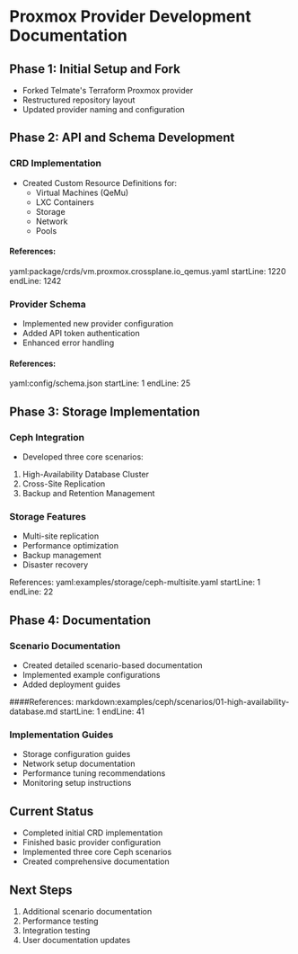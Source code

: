 # Proxmox Provider Development Documentation

## Phase 1: Initial Setup and Fork
- Forked Telmate's Terraform Proxmox provider
- Restructured repository layout
- Updated provider naming and configuration

## Phase 2: API and Schema Development
### CRD Implementation
- Created Custom Resource Definitions for:
  - Virtual Machines (QeMu)
  - LXC Containers
  - Storage
  - Network
  - Pools

#### References:
yaml:package/crds/vm.proxmox.crossplane.io_qemus.yaml
startLine: 1220
endLine: 1242


### Provider Schema
- Implemented new provider configuration
- Added API token authentication
- Enhanced error handling

#### References:
yaml:config/schema.json
startLine: 1
endLine: 25


## Phase 3: Storage Implementation
### Ceph Integration
- Developed three core scenarios:
1. High-Availability Database Cluster
2. Cross-Site Replication
3. Backup and Retention Management

### Storage Features
- Multi-site replication
- Performance optimization
- Backup management
- Disaster recovery

References:
yaml:examples/storage/ceph-multisite.yaml
startLine: 1
endLine: 22


## Phase 4: Documentation
### Scenario Documentation
- Created detailed scenario-based documentation
- Implemented example configurations
- Added deployment guides

####References:
markdown:examples/ceph/scenarios/01-high-availability-database.md
startLine: 1
endLine: 41


### Implementation Guides
- Storage configuration guides
- Network setup documentation
- Performance tuning recommendations
- Monitoring setup instructions

## Current Status
- Completed initial CRD implementation
- Finished basic provider configuration
- Implemented three core Ceph scenarios
- Created comprehensive documentation

## Next Steps
1. Additional scenario documentation
2. Performance testing
3. Integration testing
4. User documentation updates